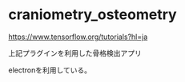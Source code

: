 # craniometry_osteometry

https://www.tensorflow.org/tutorials?hl=ja

上記プラグインを利用した骨格検出アプリ

electronを利用している。


